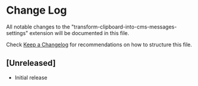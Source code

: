 # Change Log

All notable changes to the "transform-clipboard-into-cms-messages-settings" extension will be documented in this file.

Check [Keep a Changelog](http://keepachangelog.com/) for recommendations on how to structure this file.

## [Unreleased]

- Initial release